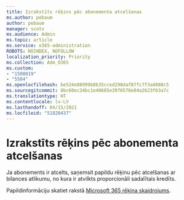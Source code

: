 ```yaml
---
title: Izrakstīts rēķins pēc abonementa atcelšanas
ms.author: pebaum
author: pebaum
manager: scotv
ms.audience: Admin
ms.topic: article
ms.service: o365-administration
ROBOTS: NOINDEX, NOFOLLOW
localization_priority: Priority
ms.collection: Adm_O365
ms.custom:
- "1500019"
- "5584"
ms.openlocfilehash: be524e88999b8b35cced290daf87fc7f3a4088c5
ms.sourcegitcommit: 8bc60ec34bc1e40685e3976576e04a2623f63a7c
ms.translationtype: HT
ms.contentlocale: lv-LV
ms.lasthandoff: 04/15/2021
ms.locfileid: "51820437"
---
```

# <a name="billed-after-canceling-subscription"></a>Izrakstīts rēķins pēc abonementa atcelšanas

Ja abonements ir atcelts, saņemsit papildu rēķinu pēc atcelšanas ar bilances atlikumu, no kura ir atvilkts proporcionāli sadalītais kredīts.

Papildinformāciju skatiet rakstā [Microsoft 365 rēķina skaidrojums](https://docs.microsoft.com/microsoft-365/commerce/billing-and-payments/understand-your-invoice2).
